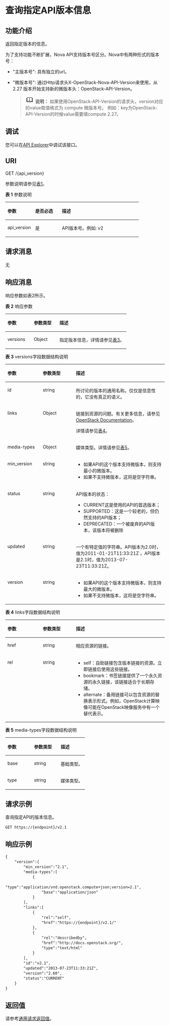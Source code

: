 # 查询指定API版本信息<a name="ecs_03_0102"></a>

## 功能介绍<a name="section553655182144"></a>

返回指定版本的信息。

为了支持功能不断扩展，Nova API支持版本号区分。Nova中有两种形式的版本号：

-   "主版本号": 具有独立的url。
-   "微版本号": 通过Http请求头X-OpenStack-Nova-API-Version来使用，从 2.27 版本开始支持新的微版本头：OpenStack-API-Version。

    >![](public_sys-resources/icon-note.gif) **说明：** 
    >如果使用OpenStack-API-Version的请求头，version对应的value取值格式为 compute 微版本号。
    >例如：key为OpenStack-API-Version的时候value需要填compute 2.27。

## 调试<a name="section926243314015"></a>

您可以在[API Explorer](https://apiexplorer.developer.huaweicloud.com/apiexplorer/doc?product=ECS&api=NovaShowVersion)中调试该接口。

## URI<a name="section961608182144"></a>

GET /\{api\_version\}

参数说明请参见[表1](#table46110007)。

**表 1**  参数说明

<a name="table46110007"></a>
<table><thead align="left"><tr id="row14148614"><th class="cellrowborder" valign="top" width="20.74%" id="mcps1.2.4.1.1"><p id="p5187119"><a name="p5187119"></a><a name="p5187119"></a>参数</p>
</th>
<th class="cellrowborder" valign="top" width="19.99%" id="mcps1.2.4.1.2"><p id="p17503500"><a name="p17503500"></a><a name="p17503500"></a>是否必选</p>
</th>
<th class="cellrowborder" valign="top" width="59.27%" id="mcps1.2.4.1.3"><p id="p8497414"><a name="p8497414"></a><a name="p8497414"></a>描述</p>
</th>
</tr>
</thead>
<tbody><tr id="row17201924"><td class="cellrowborder" valign="top" width="20.74%" headers="mcps1.2.4.1.1 "><p id="p51178607"><a name="p51178607"></a><a name="p51178607"></a>api_version</p>
</td>
<td class="cellrowborder" valign="top" width="19.99%" headers="mcps1.2.4.1.2 "><p id="p51826478"><a name="p51826478"></a><a name="p51826478"></a>是</p>
</td>
<td class="cellrowborder" valign="top" width="59.27%" headers="mcps1.2.4.1.3 "><p id="p37195178"><a name="p37195178"></a><a name="p37195178"></a>API版本号。例如: v2</p>
</td>
</tr>
</tbody>
</table>

## 请求消息<a name="section108201017144216"></a>

无

## 响应消息<a name="section89511024194216"></a>

响应参数如表2所示。

**表 2**  响应参数

<a name="table1456520231001"></a>
<table><thead align="left"><tr id="row25656239015"><th class="cellrowborder" valign="top" width="21.69216921692169%" id="mcps1.2.4.1.1"><p id="p45658231201"><a name="p45658231201"></a><a name="p45658231201"></a>参数</p>
</th>
<th class="cellrowborder" valign="top" width="21.14211421142114%" id="mcps1.2.4.1.2"><p id="p125655231308"><a name="p125655231308"></a><a name="p125655231308"></a>参数类型</p>
</th>
<th class="cellrowborder" valign="top" width="57.165716571657164%" id="mcps1.2.4.1.3"><p id="p056515231709"><a name="p056515231709"></a><a name="p056515231709"></a>描述</p>
</th>
</tr>
</thead>
<tbody><tr id="row456582314010"><td class="cellrowborder" valign="top" width="21.69216921692169%" headers="mcps1.2.4.1.1 "><p id="p115651723008"><a name="p115651723008"></a><a name="p115651723008"></a>versions</p>
</td>
<td class="cellrowborder" valign="top" width="21.14211421142114%" headers="mcps1.2.4.1.2 "><p id="p8565122310019"><a name="p8565122310019"></a><a name="p8565122310019"></a>Object</p>
</td>
<td class="cellrowborder" valign="top" width="57.165716571657164%" headers="mcps1.2.4.1.3 "><p id="p125121301517"><a name="p125121301517"></a><a name="p125121301517"></a>指定版本信息，详情请参见<a href="#table1970522313484">表3</a>。</p>
</td>
</tr>
</tbody>
</table>

**表 3**  versions字段数据结构说明

<a name="table1970522313484"></a>
<table><thead align="left"><tr id="row11705723114815"><th class="cellrowborder" valign="top" width="22.132213221322132%" id="mcps1.2.4.1.1"><p id="p770515232485"><a name="p770515232485"></a><a name="p770515232485"></a>参数</p>
</th>
<th class="cellrowborder" valign="top" width="20.8020802080208%" id="mcps1.2.4.1.2"><p id="p177051223184810"><a name="p177051223184810"></a><a name="p177051223184810"></a>参数类型</p>
</th>
<th class="cellrowborder" valign="top" width="57.065706570657056%" id="mcps1.2.4.1.3"><p id="p7705112374819"><a name="p7705112374819"></a><a name="p7705112374819"></a>描述</p>
</th>
</tr>
</thead>
<tbody><tr id="row127051723154815"><td class="cellrowborder" valign="top" width="22.132213221322132%" headers="mcps1.2.4.1.1 "><p id="p155331243134911"><a name="p155331243134911"></a><a name="p155331243134911"></a>id</p>
</td>
<td class="cellrowborder" valign="top" width="20.8020802080208%" headers="mcps1.2.4.1.2 "><p id="p17051623154814"><a name="p17051623154814"></a><a name="p17051623154814"></a>string</p>
</td>
<td class="cellrowborder" valign="top" width="57.065706570657056%" headers="mcps1.2.4.1.3 "><p id="p6251730155117"><a name="p6251730155117"></a><a name="p6251730155117"></a>所讨论的版本的通用名称。仅仅是信息性的，它没有真正的语义。</p>
</td>
</tr>
<tr id="row13161133211483"><td class="cellrowborder" valign="top" width="22.132213221322132%" headers="mcps1.2.4.1.1 "><p id="p20162193264816"><a name="p20162193264816"></a><a name="p20162193264816"></a>links</p>
</td>
<td class="cellrowborder" valign="top" width="20.8020802080208%" headers="mcps1.2.4.1.2 "><p id="p101624324488"><a name="p101624324488"></a><a name="p101624324488"></a>Object</p>
</td>
<td class="cellrowborder" valign="top" width="57.065706570657056%" headers="mcps1.2.4.1.3 "><p id="p168341639155116"><a name="p168341639155116"></a><a name="p168341639155116"></a>链接到资源的问题。有关更多信息，请参见<a href="https://developer.openstack.org/api-guide/compute/links_and_references.html" target="_blank" rel="noopener noreferrer">OpenStack Documentation</a>。</p>
<p id="p97381735319"><a name="p97381735319"></a><a name="p97381735319"></a>详情请参见<a href="#table1586318199718">表4</a>。</p>
</td>
</tr>
<tr id="row161541434114814"><td class="cellrowborder" valign="top" width="22.132213221322132%" headers="mcps1.2.4.1.1 "><p id="p61541434154814"><a name="p61541434154814"></a><a name="p61541434154814"></a>media-types</p>
</td>
<td class="cellrowborder" valign="top" width="20.8020802080208%" headers="mcps1.2.4.1.2 "><p id="p14154153424815"><a name="p14154153424815"></a><a name="p14154153424815"></a>Object</p>
</td>
<td class="cellrowborder" valign="top" width="57.065706570657056%" headers="mcps1.2.4.1.3 "><p id="p15390144665112"><a name="p15390144665112"></a><a name="p15390144665112"></a>媒体类型。详情请参见<a href="#table1242753025619">表5</a>。</p>
</td>
</tr>
<tr id="row1866313454811"><td class="cellrowborder" valign="top" width="22.132213221322132%" headers="mcps1.2.4.1.1 "><p id="p2663734104815"><a name="p2663734104815"></a><a name="p2663734104815"></a>min_version</p>
</td>
<td class="cellrowborder" valign="top" width="20.8020802080208%" headers="mcps1.2.4.1.2 "><p id="p666313345481"><a name="p666313345481"></a><a name="p666313345481"></a>string</p>
</td>
<td class="cellrowborder" valign="top" width="57.065706570657056%" headers="mcps1.2.4.1.3 "><a name="ul343720140818"></a><a name="ul343720140818"></a><ul id="ul343720140818"><li>如果API的这个版本支持微版本，则支持最小的微版本。</li><li>如果不支持微版本，这将是空字符串。</li></ul>
</td>
</tr>
<tr id="row1178133544820"><td class="cellrowborder" valign="top" width="22.132213221322132%" headers="mcps1.2.4.1.1 "><p id="p157810358483"><a name="p157810358483"></a><a name="p157810358483"></a>status</p>
</td>
<td class="cellrowborder" valign="top" width="20.8020802080208%" headers="mcps1.2.4.1.2 "><p id="p1578143511481"><a name="p1578143511481"></a><a name="p1578143511481"></a>string</p>
</td>
<td class="cellrowborder" valign="top" width="57.065706570657056%" headers="mcps1.2.4.1.3 "><p id="p18269115975114"><a name="p18269115975114"></a><a name="p18269115975114"></a>API版本的状态：</p>
<a name="ul5520141712813"></a><a name="ul5520141712813"></a><ul id="ul5520141712813"><li>CURRENT这是使用的API的首选版本；</li><li>SUPPORTED：这是一个较老的，但仍然支持的API版本；</li><li>DEPRECATED：一个被废弃的API版本，该版本将被删除</li></ul>
</td>
</tr>
<tr id="row18470235174818"><td class="cellrowborder" valign="top" width="22.132213221322132%" headers="mcps1.2.4.1.1 "><p id="p1947063511481"><a name="p1947063511481"></a><a name="p1947063511481"></a>updated</p>
</td>
<td class="cellrowborder" valign="top" width="20.8020802080208%" headers="mcps1.2.4.1.2 "><p id="p147033519489"><a name="p147033519489"></a><a name="p147033519489"></a>string</p>
</td>
<td class="cellrowborder" valign="top" width="57.065706570657056%" headers="mcps1.2.4.1.3 "><p id="p13546378525"><a name="p13546378525"></a><a name="p13546378525"></a>一个有特定值的字符串。API版本为2.0时，值为2011-01-21T11:33:21Z ，API版本是2.1时，值为2013-07-23T11:33:21Z。</p>
</td>
</tr>
<tr id="row57011535174817"><td class="cellrowborder" valign="top" width="22.132213221322132%" headers="mcps1.2.4.1.1 "><p id="p6702113515482"><a name="p6702113515482"></a><a name="p6702113515482"></a>version</p>
</td>
<td class="cellrowborder" valign="top" width="20.8020802080208%" headers="mcps1.2.4.1.2 "><p id="p2070273594817"><a name="p2070273594817"></a><a name="p2070273594817"></a>string</p>
</td>
<td class="cellrowborder" valign="top" width="57.065706570657056%" headers="mcps1.2.4.1.3 "><a name="ul81689446815"></a><a name="ul81689446815"></a><ul id="ul81689446815"><li>如果API的这个版本支持微版本，则支持最大的微版本。</li><li>如果不支持微版本，这将是空字符串。</li></ul>
</td>
</tr>
</tbody>
</table>

**表 4**  links字段数据结构说明

<a name="table1586318199718"></a>
<table><thead align="left"><tr id="row19863719071"><th class="cellrowborder" valign="top" width="22.132213221322132%" id="mcps1.2.4.1.1"><p id="p38643193712"><a name="p38643193712"></a><a name="p38643193712"></a>参数</p>
</th>
<th class="cellrowborder" valign="top" width="20.8020802080208%" id="mcps1.2.4.1.2"><p id="p1186420191678"><a name="p1186420191678"></a><a name="p1186420191678"></a>参数类型</p>
</th>
<th class="cellrowborder" valign="top" width="57.065706570657056%" id="mcps1.2.4.1.3"><p id="p118647191972"><a name="p118647191972"></a><a name="p118647191972"></a>描述</p>
</th>
</tr>
</thead>
<tbody><tr id="row1886419192713"><td class="cellrowborder" valign="top" width="22.132213221322132%" headers="mcps1.2.4.1.1 "><p id="p48646193713"><a name="p48646193713"></a><a name="p48646193713"></a>href</p>
</td>
<td class="cellrowborder" valign="top" width="20.8020802080208%" headers="mcps1.2.4.1.2 "><p id="p786471915713"><a name="p786471915713"></a><a name="p786471915713"></a>string</p>
</td>
<td class="cellrowborder" valign="top" width="57.065706570657056%" headers="mcps1.2.4.1.3 "><p id="p55689555719"><a name="p55689555719"></a><a name="p55689555719"></a>相应资源的链接。</p>
</td>
</tr>
<tr id="row178649191472"><td class="cellrowborder" valign="top" width="22.132213221322132%" headers="mcps1.2.4.1.1 "><p id="p386411192074"><a name="p386411192074"></a><a name="p386411192074"></a>rel</p>
</td>
<td class="cellrowborder" valign="top" width="20.8020802080208%" headers="mcps1.2.4.1.2 "><p id="p68646190716"><a name="p68646190716"></a><a name="p68646190716"></a>string</p>
</td>
<td class="cellrowborder" valign="top" width="57.065706570657056%" headers="mcps1.2.4.1.3 "><a name="ul06311647387"></a><a name="ul06311647387"></a><ul id="ul06311647387"><li>self：自助链接包含版本链接的资源。立即链接后使用这些链接。</li><li>bookmark：书签链接提供了一个永久资源的永久链接，该链接适合于长期存储。</li><li>alternate：备用链接可以包含资源的替换表示形式。例如，OpenStack计算映像可能在OpenStack映像服务中有一个替代表示。</li></ul>
</td>
</tr>
</tbody>
</table>

**表 5**  media-types字段数据结构说明

<a name="table1242753025619"></a>
<table><thead align="left"><tr id="row342713010569"><th class="cellrowborder" valign="top" width="33.33333333333333%" id="mcps1.2.4.1.1"><p id="p44276309569"><a name="p44276309569"></a><a name="p44276309569"></a>参数</p>
</th>
<th class="cellrowborder" valign="top" width="33.33333333333333%" id="mcps1.2.4.1.2"><p id="p04277305564"><a name="p04277305564"></a><a name="p04277305564"></a>参数类型</p>
</th>
<th class="cellrowborder" valign="top" width="33.33333333333333%" id="mcps1.2.4.1.3"><p id="p14427153011563"><a name="p14427153011563"></a><a name="p14427153011563"></a>描述</p>
</th>
</tr>
</thead>
<tbody><tr id="row1342719303565"><td class="cellrowborder" valign="top" width="33.33333333333333%" headers="mcps1.2.4.1.1 "><p id="p742733065617"><a name="p742733065617"></a><a name="p742733065617"></a>base</p>
</td>
<td class="cellrowborder" valign="top" width="33.33333333333333%" headers="mcps1.2.4.1.2 "><p id="p4427193017566"><a name="p4427193017566"></a><a name="p4427193017566"></a>string</p>
</td>
<td class="cellrowborder" valign="top" width="33.33333333333333%" headers="mcps1.2.4.1.3 "><p id="p9874125215560"><a name="p9874125215560"></a><a name="p9874125215560"></a>基础类型。</p>
</td>
</tr>
<tr id="row44271330135612"><td class="cellrowborder" valign="top" width="33.33333333333333%" headers="mcps1.2.4.1.1 "><p id="p742753019564"><a name="p742753019564"></a><a name="p742753019564"></a>type</p>
</td>
<td class="cellrowborder" valign="top" width="33.33333333333333%" headers="mcps1.2.4.1.2 "><p id="p1142743085619"><a name="p1142743085619"></a><a name="p1142743085619"></a>string</p>
</td>
<td class="cellrowborder" valign="top" width="33.33333333333333%" headers="mcps1.2.4.1.3 "><p id="p13427113095613"><a name="p13427113095613"></a><a name="p13427113095613"></a>媒体类型。</p>
</td>
</tr>
</tbody>
</table>

## 请求示例<a name="section19667838182144"></a>

查询指定API的版本信息。

```
GET https://{endpoint}/v2.1
```

## 响应示例<a name="section20327115469"></a>

```
{
    "version":{
        "min_version":"2.1",
        "media-types":[
            {
                "type":"application/vnd.openstack.compute+json;version=2.1",
                "base":"application/json"
            }
        ],
        "links":[
            {
                "rel":"self",
                "href":"https://{endpoint}/v2.1/"
            },
            {
                "rel":"describedby",
                "href":"http://docs.openstack.org/",
                "type":"text/html"
            }
        ],
        "id":"v2.1",
        "updated":"2013-07-23T11:33:21Z",
        "version":"2.60",
        "status":"CURRENT"
    }
}
```

## 返回值<a name="section12571834"></a>

请参考[通用请求返回值](通用请求返回值.md)。

